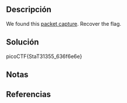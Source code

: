## Descripción
We found this [packet capture](https://jupiter.challenges.picoctf.org/static/483e50268fe7e015c49caf51a69063d0/capture.pcap). Recover the flag.
## Solución
picoCTF{StaT31355_636f6e6e}
## Notas
## Referencias
